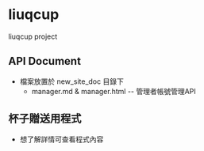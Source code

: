 # liuqcup
liuqcup project
## API Document
+ 檔案放置於 new_site_doc 目錄下
  + manager.md & manager.html -- 管理者帳號管理API
## 杯子贈送用程式
+ 想了解詳情可查看程式內容
